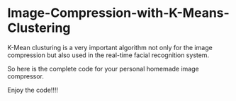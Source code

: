 # Image-Compression-with-K-Means-Clustering
K-Mean clusturing is a very important algorithm not only for the image compression but also used in the real-time facial recognition system.

So here is the complete code for your personal homemade image compressor.

Enjoy the code!!!!
